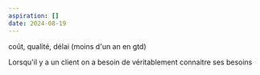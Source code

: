 ```yaml
---
aspiration: []
date: 2024-08-19
---
```

coût, qualité, délai (moins d'un an en gtd)

Lorsqu'il y a un client on a besoin de véritablement connaitre ses besoins
